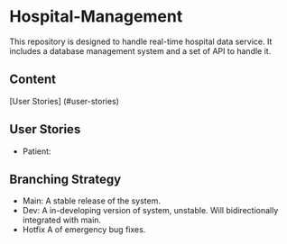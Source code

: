 # Hospital-Management
This repository is designed to handle real-time hospital data service.
It includes a database management system and a set of API to handle it.

## Content
[User Stories] (#user-stories)

## User Stories
- Patient:

## Branching Strategy
- Main:     A stable release of the system.
- Dev:      A in-developing version of system, unstable. Will bidirectionally integrated with main.
- Hotfix    A of emergency bug fixes. 
